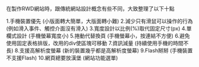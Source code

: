
在製作RWD網站時，跟傳統網站設計概念有些不同，大致整理了以下十點

1.手機裝置優先 (小版面轉大簡單，大版面轉小難)
2.減少只有滑鼠可以操作的行為 (例如滑入事件、觸控介面沒有滑入)
3.寬度設計以比例(%)取代固定尺寸(px)
4.單欄式設計 (手機螢幕寬度小)
5.捲動代替換頁 (手機螢幕小，按連結不方便)
6.避免使用固定表格排版，改用的div使區塊可移動
7.資訊減量 (持續使用手機的時間不長)
8.支援高解析度螢幕 (新的裝置幾乎都是高解析度螢幕)
9.Flash掰掰 (手機裝置不支援Flash)
10.網頁總要放漢堡 (網站功能選單)
